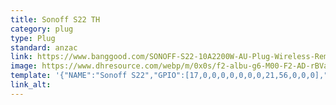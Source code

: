 ```yaml
---
title: Sonoff S22 TH
category: plug
type: Plug
standard: anzac
link: https://www.banggood.com/SONOFF-S22-10A2200W-AU-Plug-Wireless-Remote-Control-Smart-Socket-Phone-App-Control-Wifi-Smart-Home-p-1142284.html
image: https://www.dhresource.com/webp/m/0x0s/f2-albu-g6-M00-F2-AD-rBVaSFtyKPyAA7NgAAC1azypYqY471.jpg/sonoff-s22-10a-2200w-samrt-plug-wireless.jpg
template: '{"NAME":"Sonoff S22","GPIO":[17,0,0,0,0,0,0,0,21,56,0,0,0],"FLAG":0,"BASE":4}' 
link_alt: 
---
```









